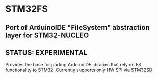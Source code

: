 # STM32FS

## Port of ArduinoIDE "FileSystem" abstraction layer for STM32-NUCLEO

## STATUS: EXPERIMENTAL

Provides the base for porting ArduinoIDE libraries that rely on FS functionality to STM32. Currently supports only HW SPI via [STM32SD](https://github.com/philbowles/STM32SD)

